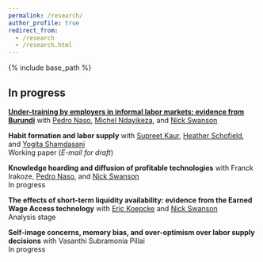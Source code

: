 ```yaml
---
permalink: /research/
author_profile: true
redirect_from:
  - /research
  - /research.html
---
```


{% include base_path %}

## In progress 
**[Under-training by employers in informal labor markets: evidence from Burundi](https://drive.google.com/file/d/1Qs4fdx38cEGLkc-51g_R_CooeZZEwHtr/view)** with [Pedro Naso](https://pedronaso.com/economics/), [Michel Ndayikeza](https://sites.google.com/view/michelndayikeza), and [Nick Swanson](https://nicholasgswanson.github.io)

**Habit formation and labor supply** with [Supreet Kaur](https://www.supreetkaur.com), [Heather Schofield](https://heatherschofield.net), and [Yogita Shamdasani](https://sites.google.com/site/yogitashamdasani/) \
Working paper (*E-mail for draft*)

**Knowledge hoarding and diffusion of profitable technologies** with Franck Irakoze, [Pedro Naso](https://pedronaso.com/economics/), and [Nick Swanson](https://nicholasgswanson.github.io)\
In progress

**The effects of short-term liquidity availability: evidence from the Earned Wage Access technology**  with [Eric Koepcke](https://ekoepcke.github.io) and [Nick Swanson](https://nicholasgswanson.github.io)\
Analysis stage

**Self-image concerns, memory bias, and over-optimism over labor supply decisions** with Vasanthi Subramonia Pillai\
In progress
